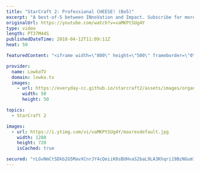 ```yaml
---
title: "StarCraft 2: Professional CHEESE! (Bo5)"
excerpt: "A best-of-5 between INnoVation and Impact. Subscribe for more videos: http://lowko.tv/youtube More viewer games: https://goo.gl/CySCs1  This is a series of professional games in StarCraft 2 where both players decide to mix it up... Continously. While INnoVation is very well known for his macro oriented"
originalUrl: https://youtube.com/watch?v=vaMKPtSUg4Y
type: video
length: PT37M44S
publishedDateTime: 2018-04-12T11:09:11Z
heat: 50

featuredContent: "<iframe width=\"800\" height=\"500\" frameborder=\"0\" src=\"https://www.youtube.com/embed/vaMKPtSUg4Y\" allow=\"accelerometer; autoplay; encrypted-media; gyroscope; picture-in-picture\" allowfullscreen></iframe>"

provider:
  name: LowkoTV
  domain: lowko.tv
  images:
    - url: https://everyday-cc.github.io/starcraft2/assets/images/organizations/lowko.tv-50x50.jpg
      width: 50
      height: 50

topics:
  - StarCraft 2

images:
  - url: https://i.ytimg.com/vi/vaMKPtSUg4Y/maxresdefault.jpg
    width: 1280
    height: 720
    isCached: true

secured: "rLGvNmCtSDkb2G5MavXCnrJY4cQeiiK8sBUHvaS2baL9LA3Khqri19BzNGum7BAKvQYyEmnEI24mzh9J5PG2B9dQcvFwMoF2WosJZNpEeunETCK5zyuOZmkKReVFoyA2xWb/RCYbUh1UzHIZn0fDbPRGOdBZ/lspCSbyx3L+NjAtEdLM5vw3SqcE16QYE6InMgcSB9VE3zZEzqrc7I5i5wEZcOndRIetZ8Sga3YN71cf6oblxdFq7e/5HLy57oic5akugJeQLt50jsW3kD2Qjidttc8Q35CGcCLALRs5aoPKbn7ESSizOvvG3wSvjcsVmLI2xh+Q6eVGCQDh4cXX8W4xj1FxbXRMb9QrqPzRCAo3Hm5ZhEd/wBJrVsdOOcfM+NLJS7xYfoixOMxHYUcoi6QqWK+2oL4LvmLf0McA1JaNr5y5p/UXGGJOGGBUVU4i;qFNRNLbxjAorgX9HhZbJ4Q=="
---
```


